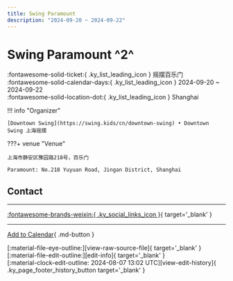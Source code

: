 ```yaml
---
title: Swing Paramount
description: "2024-09-20 ~ 2024-09-22"
---
```


# Swing Paramount ^2^

:fontawesome-solid-ticket:{ .ky_list_leading_icon } 摇摆百乐门  
:fontawesome-solid-calendar-days:{ .ky_list_leading_icon } 2024-09-20 ~ 2024-09-22  
:fontawesome-solid-location-dot:{ .ky_list_leading_icon } Shanghai  

!!! info "Organizer"

    [Downtown Swing](https://swing.kids/cn/downtown-swing) • Downtown Swing 上海摇摆  

???+ venue "Venue"

    上海市静安区豫园路218号，百乐门  
      
    Paramount: No.218 Yuyuan Road, Jingan District, Shanghai  

## Contact


---

 [:fontawesome-brands-weixin:{ .ky_social_links_icon }](https://mp.weixin.qq.com/s/MrktCK0mWRyZ0-uzbDzL6g){ target='_blank' }

---

[Add to Calendar](https://swing.news/ics/en/2024/cn/swing-paramount-2024.ics){ .md-button }

<div class="ky_page_footer" markdown>
<div class="ky_page_footer_trailing" markdown="span">
[:material-file-eye-outline:][view-raw-source-file]{ target='_blank' }
[:material-file-edit-outline:][edit-info]{ target='_blank' }
</div>
<div class="ky_page_footer_leading" markdown="span">
[:material-clock-edit-outline: 2024-08-07 13:02 UTC][view-edit-history]{ .ky_page_footer_history_button target='_blank' }
</div>
</div>

[view-raw-source-file]: https://github.com/swingdance/events/blob/main/2024/cn/swing-paramount-2024.json "View Raw Source File"
[edit-info]: https://github.com/swingdance/events/issues/new?assignees=&labels=update+event&projects=&template=03-update_entity.yml&title=%5B2024%2Fcn%5D%20Swing%20Paramount&region=cn&year=2024&id=swing-paramount-2024&name=Swing%20Paramount&org_id=downtown-swing "Edit Info"

[view-edit-history]: https://github.com/swingdance/events/commits/main/2024/cn/swing-paramount-2024.json "View Edit History"
